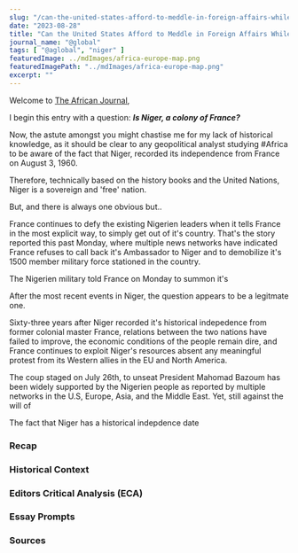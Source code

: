 ```yaml
---
slug: "/can-the-united-states-afford-to-meddle-in-foreign-affairs-while-americans-struggles"
date: "2023-08-28"
title: "Can the United States Afford to Meddle in Foreign Affairs While Americans Struggle"
journal_name: "@global"
tags: [ "@aglobal", "niger" ]
featuredImage: ../mdImages/africa-europe-map.png
featuredImagePath: "../mdImages/africa-europe-map.png"
excerpt: ""
---
```



Welcome to [The African Journal][TAJ],



I begin this entry with a question: ***Is Niger, a colony of France?*** 


Now, the astute amongst you might chastise me for my lack of historical knowledge, as it should be clear to any geopolitical analyst studying #Africa to be aware of the fact that Niger, recorded its independence from France on August 3, 1960. 

Therefore, technically based on the history books and the United Nations, Niger is a sovereign and 'free' nation.

But, and there is always one obvious but.. 


France continues to defy the existing Nigerien leaders when it tells France in the most explicit way, to simply get out of it's country. That's the story reported this past Monday, where multiple news networks have indicated France refuses to call back it's Ambassador to Niger and to demobilize it's 1500 member military force stationed in the country. 











The Nigerien military told France on Monday to summon it's 

After the most recent events in Niger, the question appears to be a legitmate one. 


Sixty-three years after Niger recorded it's historical indepedence from former colonial master France, relations between the two nations have failed to improve, the economic conditions of the people remain dire, and France continues to exploit Niger's resources absent any meaningful protest from its Western allies in the EU and North America. 

The coup staged on July 26th, to unseat President Mahomad Bazoum has been widely supported by the Nigerien people as reported by multiple networks in the U.S, Europe, Asia, and the Middle East. Yet, still against the will of



The fact that Niger has a historical indepdence date

### Recap


### Historical Context

### Editors Critical Analysis (ECA)

### Essay Prompts

### Sources




[TAJ]: https://www.esy.com/@africa
[France24]: https://www.france24.com/en/africa/20230828-french-ambassador-will-stay-in-niger-despite-junta-ultimatum-says-macron